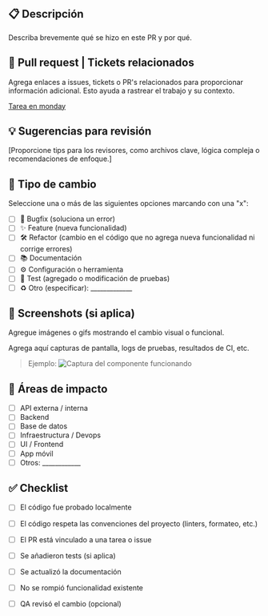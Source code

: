 
## 📋 Descripción
Describa brevemente qué se hizo en este PR y por qué.

## 🔗 Pull request | Tickets relacionados

Agrega enlaces a issues, tickets o PR's relacionados para proporcionar información adicional.
Esto ayuda a rastrear el trabajo y su contexto.

[Tarea en monday](https://futbolemotion.monday.com/boards/XXXXXX/pulses/YYYYYY)

## 💡 Sugerencias para revisión

[Proporcione tips para los revisores, como archivos clave, lógica compleja o recomendaciones de enfoque.]

## 🧾 Tipo de cambio

Seleccione una o más de las siguientes opciones marcando con una "x":

- [ ] 🐞 Bugfix (soluciona un error)
- [ ] ✨ Feature (nueva funcionalidad)
- [ ] 🛠 Refactor (cambio en el código que no agrega nueva funcionalidad ni corrige errores)
- [ ] 📚 Documentación
- [ ] ⚙️ Configuración o herramienta
- [ ] 🔩 Test (agregado o modificación de pruebas)
- [ ] ♻️ Otro (especificar): _____________

## 📸 Screenshots (si aplica)
Agregue imágenes o gifs mostrando el cambio visual o funcional.

Agrega aquí capturas de pantalla, logs de pruebas, resultados de CI, etc.

> Ejemplo: ![Captura del componente funcionando](ruta/imagen.png)

## 📍 Áreas de impacto
<!-- ¿Qué partes del sistema podrían verse afectadas por estos cambios? -->

- [ ]  API externa / interna
- [ ]  Backend
- [ ]  Base de datos
- [ ]  Infraestructura / Devops
- [ ]  UI / Frontend
- [ ]  App móvil
- [ ]  Otros: ____________

## ✅ Checklist

- [ ]  El código fue probado localmente
- [ ]  El código respeta las convenciones del proyecto (linters, formateo, etc.)
- [ ]  El PR está vinculado a una tarea o issue
- [ ]  Se añadieron tests (si aplica)
- [ ]  Se actualizó la documentación
- [ ]  No se rompió funcionalidad existente
- [ ]  QA revisó el cambio (opcional)



